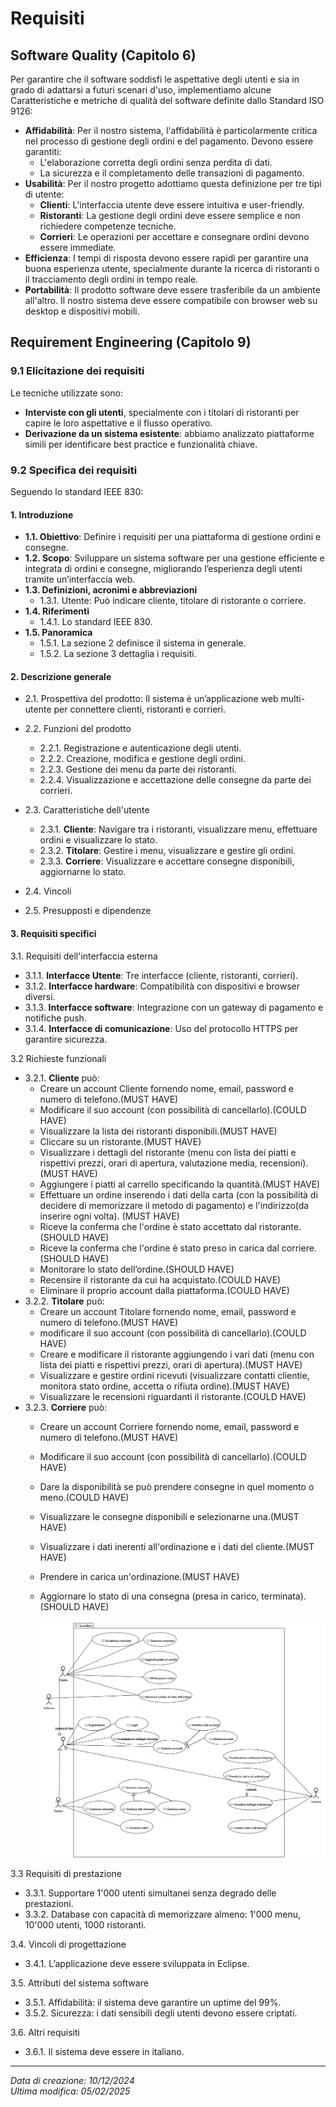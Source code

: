 # Requisiti

## Software Quality (Capitolo 6)

Per garantire che il software soddisfi le aspettative degli utenti e sia in grado di adattarsi a futuri scenari d'uso, implementiamo alcune Caratteristiche e metriche di qualità del software definite dallo Standard ISO 9126:

- **Affidabilità**: Per il nostro sistema, l'affidabilità è particolarmente critica nel processo di gestione degli ordini e del pagamento. Devono essere garantiti:
  - L'elaborazione corretta degli ordini senza perdita di dati.
  - La sicurezza e il completamento delle transazioni di pagamento.
- **Usabilità**: Per il nostro progetto adottiamo questa definizione per tre tipi di utente:
  - **Clienti**: L'interfaccia utente deve essere intuitiva e user-friendly.
  - **Ristoranti**: La gestione degli ordini deve essere semplice e non richiedere competenze tecniche.
  - **Corrieri**: Le operazioni per accettare e consegnare ordini devono essere immediate.
- **Efficienza**: I tempi di risposta devono essere rapidi per garantire una buona esperienza utente, specialmente durante la ricerca di ristoranti o il tracciamento degli ordini in tempo reale.
- **Portabilità**: Il prodotto software deve essere trasferibile da un ambiente all'altro. Il nostro sistema deve essere compatibile con browser web su desktop e dispositivi mobili.



## Requirement Engineering (Capitolo 9)

### 9.1 Elicitazione dei requisiti

Le tecniche utilizzate sono:
- **Interviste con gli utenti**, specialmente con i titolari di ristoranti per capire le loro aspettative e il flusso operativo.
- **Derivazione da un sistema esistente**: abbiamo analizzato piattaforme simili per identificare best practice e funzionalità chiave.

### 9.2 Specifica dei requisiti

Seguendo lo standard IEEE 830:

#### 1. Introduzione
- **1.1. Obiettivo**: Definire i requisiti per una piattaforma di gestione ordini e consegne.
- **1.2. Scopo**: Sviluppare un sistema software per una gestione efficiente e integrata di ordini e consegne, migliorando l’esperienza degli utenti tramite un’interfaccia web.
- **1.3. Definizioni, acronimi e abbreviazioni**
  - 1.3.1. Utente: Può indicare cliente, titolare di ristorante o corriere.
- **1.4. Riferimenti**
  - 1.4.1. Lo standard IEEE 830.
- **1.5. Panoramica**
  - 1.5.1. La sezione 2 definisce il sistema in generale.
  - 1.5.2. La sezione 3 dettaglia i requisiti.


#### 2. Descrizione generale

- 2.1. Prospettiva del prodotto: Il sistema è un’applicazione web multi-utente per connettere clienti, ristoranti e corrieri.

- 2.2. Funzioni del prodotto
    - 2.2.1. Registrazione e autenticazione degli utenti.
    - 2.2.2. Creazione, modifica e gestione degli ordini.
    - 2.2.3. Gestione dei menu da parte dei ristoranti.
    - 2.2.4. Visualizzazione e accettazione delle consegne da parte dei corrieri.

- 2.3. Caratteristiche dell'utente
    - 2.3.1. **Cliente**: Navigare tra i ristoranti, visualizzare menu, effettuare ordini e visualizzare lo stato.
    - 2.3.2. **Titolare**: Gestire i menu, visualizzare e gestire gli ordini.
    - 2.3.3. **Corriere**: Visualizzare e accettare consegne disponibili, aggiornarne lo stato.
- 2.4. Vincoli
- 2.5. Presupposti e dipendenze

#### 3. Requisiti specifici

3.1. Requisiti dell'interfaccia esterna
- 3.1.1. **Interfacce Utente**: Tre interfacce (cliente, ristoranti, corrieri).
- 3.1.2. **Interfacce hardware**: Compatibilità con dispositivi e browser diversi.
- 3.1.3. **Interfacce software**: Integrazione con un gateway di pagamento e notifiche push.
- 3.1.4. **Interfacce di comunicazione**: Uso del protocollo HTTPS per garantire sicurezza.

3.2 Richieste funzionali

- 3.2.1. **Cliente** può:
  - Creare un account Cliente fornendo nome, email, password e numero di telefono.(MUST HAVE)
  - Modificare il suo account (con possibilità di cancellarlo).(COULD HAVE)
  - Visualizzare la lista dei ristoranti disponibili.(MUST HAVE)
  - Cliccare su un ristorante.(MUST HAVE)
  - Visualizzare i dettagli del ristorante (menu con lista dei piatti e rispettivi prezzi, orari di apertura, valutazione media, recensioni).(MUST HAVE)
  - Aggiungere i piatti al carrello specificando la quantità.(MUST HAVE)
  - Effettuare un ordine inserendo i dati della carta (con la possibilità di decidere di memorizzare il metodo di pagamento) e l'indirizzo(da inserire ogni volta). (MUST HAVE) 
  - Riceve la conferma che l'ordine è stato accettato dal ristorante.(SHOULD HAVE)
  - Riceve la conferma che l'ordine è stato preso in carica dal corriere.(SHOULD HAVE)
  - Monitorare lo stato dell’ordine.(SHOULD HAVE)
  - Recensire il ristorante da cui ha acquistato.(COULD HAVE)
  - Eliminare il proprio account dalla piattaforma.(COULD HAVE)
- 3.2.2. **Titolare** può:
  - Creare un account Titolare fornendo nome, email, password e numero di telefono.(MUST HAVE)
  - modificare il suo account (con possibilità di cancellarlo).(COULD HAVE)
  - Creare e modificare il ristorante aggiungendo i vari dati (menu con lista dei piatti e rispettivi prezzi, orari di apertura).(MUST HAVE)
  - Visualizzare e gestire ordini ricevuti (visualizzare contatti clientie, monitora stato ordine, accetta o rifiuta ordine).(MUST HAVE)
  - Visualizzare le recensioni riguardanti il ristorante.(COULD HAVE)
- 3.2.3. **Corriere** può:
  - Creare un account Corriere fornendo nome, email, password e numero di telefono.(MUST HAVE)
  - Modificare il suo account (con possibilità di cancellarlo).(COULD HAVE)
  - Dare la disponibilità se può prendere consegne in quel momento o meno.(COULD HAVE)
  - Visualizzare le consegne disponibili e selezionarne una.(MUST HAVE)
  - Visualizzare i dati inerenti all'ordinazione e i dati del cliente.(MUST HAVE)
  - Prendere in carica un'ordinazione.(MUST HAVE)
  - Aggiornare lo stato di una consegna (presa in carico, terminata).(SHOULD HAVE)


    <img src="./UML/Images_UML/Use_Case_Diagram.png" width="800px" align="center">

3.3 Requisiti di prestazione
- 3.3.1. Supportare 1'000 utenti simultanei senza degrado delle prestazioni.
- 3.3.2. Database con capacità di memorizzare almeno: 1'000 menu, 10'000 utenti, 1000 ristoranti.

3.4. Vincoli di progettazione
- 3.4.1. L’applicazione deve essere sviluppata in Eclipse.

3.5. Attributi del sistema software
- 3.5.1.	Affidabilità: il sistema deve garantire un uptime del 99%.
- 3.5.2.	Sicurezza: i dati sensibili degli utenti devono essere criptati.

3.6. Altri requisiti
- 3.6.1.	Il sistema deve essere in italiano.

---

*Data di creazione: 10/12/2024 \
Ultima modifica: 05/02/2025*
